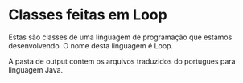 Classes feitas em Loop
===

Estas são classes de uma linguagem de programação que estamos desenvolvendo. O nome desta linguagem é Loop.

A pasta de output contem os arquivos traduzidos do portugues para linguagem Java.
